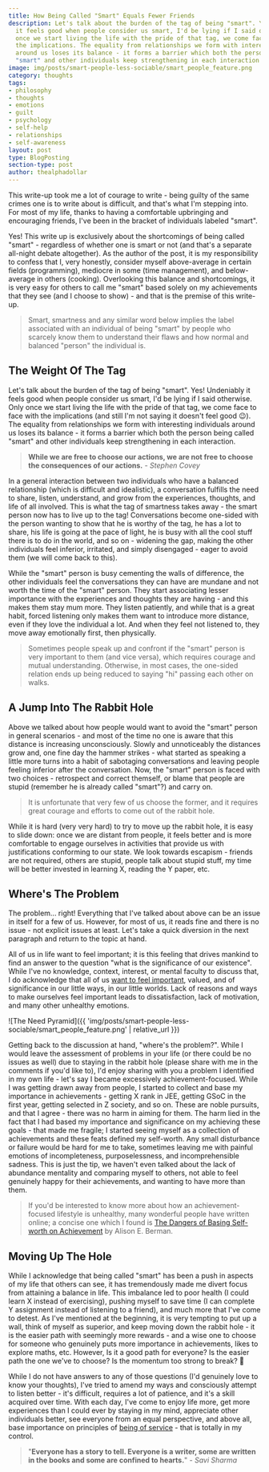 ```yaml
---
title: How Being Called "Smart" Equals Fewer Friends
description: Let's talk about the burden of the tag of being "smart". Yes! Undeniably
  it feels good when people consider us smart, I'd be lying if I said otherwise. Only
  once we start living the life with the pride of that tag, we come face to face with
  the implications. The equality from relationships we form with interesting individuals
  around us loses its balance - it forms a barrier which both the person being called
  "smart" and other individuals keep strengthening in each interaction.
image: img/posts/smart-people-less-sociable/smart_people_feature.png
category: thoughts
tags:
- philosophy
- thoughts
- emotions
- guilt
- psychology
- self-help
- relationships
- self-awareness
layout: post
type: BlogPosting
section-type: post
author: thealphadollar
---
```


This write-up took me a lot of courage to write - being guilty of the same crimes one is to write about is difficult, and that's what I'm stepping into. For most of my life, thanks to having a comfortable upbringing and encouraging friends, I've been in the bracket of individuals labeled "smart". 

Yes! This write up is exclusively about the shortcomings of being called "smart" - regardless of whether one is smart or not (and that's a separate all-night debate altogether). As the author of the post, it is my responsibility to confess that I, very honestly, consider myself above-average in certain fields (programming), mediocre in some (time management), and below-average in others (cooking). Overlooking this balance and shortcomings, it is very easy for others to call me "smart" based solely on my achievements that they see (and I choose to show) - and that is the premise of this write-up.

> Smart, smartness and any similar word below implies the label associated with an individual of being "smart" by people who scarcely know them to understand their flaws and how normal and balanced "person" the individual is.

## The Weight Of The Tag
Let's talk about the burden of the tag of being "smart". Yes! Undeniably it feels good when people consider us smart, I'd be lying if I said otherwise. Only once we start living the life with the pride of that tag, we come face to face with the implications (and still I'm not saying it doesn't feel good :wink:). The equality from relationships we form with interesting individuals around us loses its balance - it forms a barrier which both the person being called "smart" and other individuals keep strengthening in each interaction.

> **While we are free to choose our actions, we are not free to choose the consequences of our actions.** - *Stephen Covey*

In a general interaction between two individuals who have a balanced relationship (which is difficult and idealistic), a conversation fulfills the need to share, listen, understand, and grow from the experiences, thoughts, and life of all involved. This is what the tag of smartness takes away - the smart person now has to live up to the tag! Conversations become one-sided with the person wanting to show that he is worthy of the tag, he has a lot to share, his life is going at the pace of light, he is busy with all the cool stuff there is to do in the world, and so on - widening the gap, making the other individuals feel inferior, irritated, and simply disengaged - eager to avoid them (we will come back to this).

While the "smart" person is busy cementing the walls of difference, the other individuals feel the conversations they can have are mundane and not worth the time of the "smart" person. They start associating lesser importance with the experiences and thoughts they are having - and this makes them stay mum more. They listen patiently, and while that is a great habit, forced listening only makes them want to introduce more distance, even if they love the individual a lot. And when they feel not listened to, they move away emotionally first, then physically.

> Sometimes people speak up and confront if the "smart" person is very important to them (and vice versa), which requires courage and mutual understanding. Otherwise, in most cases, the one-sided relation ends up being reduced to saying "hi" passing each other on walks.

## A Jump Into The Rabbit Hole
Above we talked about how people would want to avoid the "smart" person in general scenarios - and most of the time no one is aware that this distance is increasing unconsciously. Slowly and unnoticeably the distances grow and, one fine day the hammer strikes - what started as speaking a little more turns into a habit of sabotaging conversations and leaving people feeling inferior after the conversation. Now, the "smart" person is faced with two choices - retrospect and correct themself, or blame that people are stupid (remember he is already called "smart"?) and carry on.

> It is unfortunate that very few of us choose the former, and it requires great courage and efforts to come out of the rabbit hole.

While it is hard (very very hard) to try to move up the rabbit hole, it is easy to slide down: once we are distant from people, it feels better and is more comfortable to engage ourselves in activities that provide us with justifications conforming to our state. We look towards escapism - friends are not required, others are stupid, people talk about stupid stuff, my time will be better invested in learning X, reading the Y paper, etc.  
## Where's The Problem
The problem... right! Everything that I've talked about above can be an issue in itself for a few of us. However, for most of us, it reads fine and there is no issue - not explicit issues at least. Let's take a quick diversion in the next paragraph and return to the topic at hand.

All of us in life want to feel important; it is this feeling that drives mankind to find an answer to the question "what is the significance of our existence". While I've no knowledge, context, interest, or mental faculty to discuss that, I do acknowledge that all of us [want to feel important](https://www.storybehindthephotos.com/blog/2018/10/1/everyone-wants-to-feel-important), valued, and of significance in our little ways, in our little worlds. Lack of reasons and ways to make ourselves feel important leads to dissatisfaction, lack of motivation, and many other unhealthy emotions.

![The Need Pyramid]({{ 'img/posts/smart-people-less-sociable/smart_people_feature.png' | relative_url }})

Getting back to the discussion at hand, "where's the problem?". While I would leave the assessment of problems in your life (or there could be no issues as well) due to staying in the rabbit hole (please share with me in the comments if you'd like to), I'd enjoy sharing with you a problem I identified in my own life - let's say I became excessively achievement-focused. While I was getting drawn away from people, I started to collect and base my importance in achievements - getting X rank in JEE, getting GSoC in the first year, getting selected in Z society, and so on. These are noble pursuits, and that I agree - there was no harm in aiming for them. The harm lied in the fact that I had based my importance and significance on my achieving these goals - that made me fragile; I started seeing myself as a collection of achievements and these feats defined my self-worth. Any small disturbance or failure would be hard for me to take, sometimes leaving me with painful emotions of incompleteness, purposelessness, and incomprehensible sadness. This is just the tip, we haven't even talked about the lack of abundance mentality and comparing myself to others, not able to feel genuinely happy for their achievements, and wanting to have more than them.

> If you'd be interested to know more about how an achievement-focused lifestyle is unhealthy, many wonderful people have written online; a concise one which I found is [The Dangers of Basing Self-worth on Achievement](https://medium.com/personal-growth/the-dangers-of-basing-self-worth-on-achievement-54d125633b33) by Alison E. Berman.

## Moving Up The Hole
While I acknowledge that being called "smart" has been a push in aspects of my life that others can see, it has tremendously made me divert focus from attaining a balance in life. This imbalance led to poor health (I could learn X instead of exercising), pushing myself to save time (I can complete Y assignment instead of listening to a friend), and much more that I've come to detest. As I've mentioned at the beginning, it is very tempting to put up a wall, think of myself as superior, and keep moving down the rabbit hole - it is the easier path with seemingly more rewards - and a wise one to choose for someone who genuinely puts more importance in achievements, likes to explore maths, etc. However, Is it a good path for everyone? Is the easier path the one we've to choose? Is the momentum too strong to break? :slightly_smiling_face:

While I do not have answers to any of those questions (I'd genuinely love to know your thoughts), I've tried to amend my ways and consciously attempt to listen better - it's difficult, requires a lot of patience, and it's a skill acquired over time. With each day, I've come to enjoy life more, get more experiences than I could ever by staying in my mind, appreciate other individuals better, see everyone from an equal perspective, and above all, base importance on principles of [being of service](https://medium.com/thrive-global/the-importance-of-being-in-service-to-others-for-your-own-success-c1d7f5711b21) - that is totally in my control.

> "**Everyone has a story to tell. Everyone is a writer, some are written in the books and some are confined to hearts.**" - *Savi Sharma*
